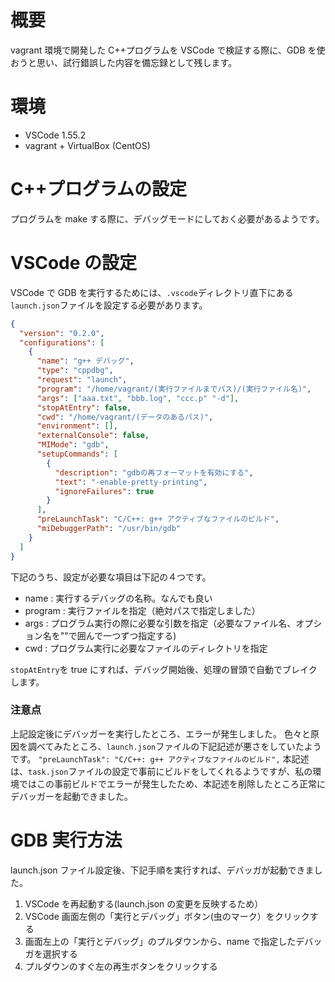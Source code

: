 <!--
title:   VSCodeでC++プログラムのデバッグを行う
tags:    C++,VSCode,gdb
id:      d7771ab8c92f055373c9
private: false
-->

# 概要

vagrant 環境で開発した C++プログラムを VSCode で検証する際に、GDB を使おうと思い、試行錯誤した内容を備忘録として残します。

# 環境

- VSCode 1.55.2
- vagrant + VirtualBox (CentOS)

# C++プログラムの設定

プログラムを make する際に、デバッグモードにしておく必要があるようです。

# VSCode の設定

VSCode で GDB を実行するためには、`.vscode`ディレクトリ直下にある`launch.json`ファイルを設定する必要があります。

```json:launch.json
{
  "version": "0.2.0",
  "configurations": [
    {
      "name": "g++ デバッグ",
      "type": "cppdbg",
      "request": "launch",
      "program": "/home/vagrant/(実行ファイルまでパス)/(実行ファイル名)",
      "args": ["aaa.txt", "bbb.log", "ccc.p" "-d"],
      "stopAtEntry": false,
      "cwd": "/home/vagrant/(データのあるパス)",
      "environment": [],
      "externalConsole": false,
      "MIMode": "gdb",
      "setupCommands": [
        {
          "description": "gdbの再フォーマットを有効にする",
          "text": "-enable-pretty-printing",
          "ignoreFailures": true
        }
      ],
      "preLaunchTask": "C/C++: g++ アクティブなファイルのビルド",
      "miDebuggerPath": "/usr/bin/gdb"
    }
  ]
}
```

下記のうち、設定が必要な項目は下記の４つです。

- name : 実行するデバッグの名称。なんでも良い
- program : 実行ファイルを指定（絶対パスで指定しました）
- args : プログラム実行の際に必要な引数を指定（必要なファイル名、オプション名を""で囲んで一つずつ指定する)
- cwd : プログラム実行に必要なファイルのディレクトリを指定

`stopAtEntry`を true にすれば、デバッグ開始後、処理の冒頭で自動でブレイクします。

### 注意点

上記設定後にデバッガーを実行したところ、エラーが発生しました。
色々と原因を調べてみたところ、`launch.json`ファイルの下記記述が悪さをしていたようです。
`"preLaunchTask": "C/C++: g++ アクティブなファイルのビルド",`
本記述は、`task.json`ファイルの設定で事前にビルドをしてくれるようですが、私の環境ではこの事前ビルドでエラーが発生したため、本記述を削除したところ正常にデバッガーを起動できました。

# GDB 実行方法

launch.json ファイル設定後、下記手順を実行すれば、デバッガが起動できました。

1. VSCode を再起動する(launch.json の変更を反映するため）
2. VSCode 画面左側の「実行とデバッグ」ボタン(虫のマーク）をクリックする
3. 画面左上の「実行とデバッグ」のプルダウンから、name で指定したデバッガを選択する
4. プルダウンのすぐ左の再生ボタンをクリックする
